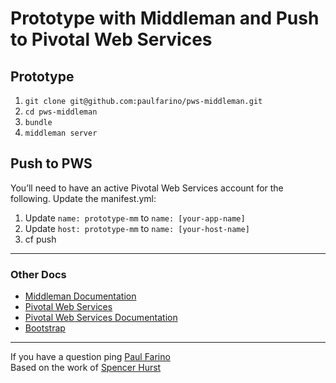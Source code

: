 # Prototype with Middleman and Push to Pivotal Web Services

## Prototype
1. `git clone git@github.com:paulfarino/pws-middleman.git`
2. `cd pws-middleman`
3. `bundle`
4. `middleman server`

## Push to PWS
You’ll need to have an active Pivotal Web Services account for the following. Update the manifest.yml:

1. Update `name: prototype-mm` to `name: [your-app-name]`
2. Update `host: prototype-mm` to `name: [your-host-name]`
3. cf push


---

### Other Docs
- [Middleman Documentation](https://middlemanapp.com/basics/install/)
- [Pivotal Web Services](http://run.pivotal.io/)
- [Pivotal Web Services Documentation](http://docs.run.pivotal.io/)
- [Bootstrap](http://getbootstrap.com/)

----------------
If you have a question ping [Paul Farino](mailto:paul.farino1@gmail.com)  
Based on the work of [Spencer Hurst](https://github.com/spencerhurst)
